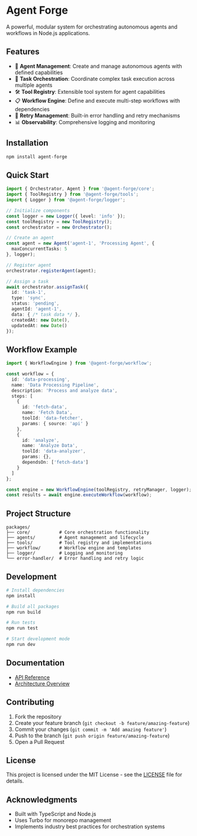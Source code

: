 # Agent Forge

A powerful, modular system for orchestrating autonomous agents and workflows in Node.js applications.

## Features

- 🤖 **Agent Management**: Create and manage autonomous agents with defined capabilities
- 🔄 **Task Orchestration**: Coordinate complex task execution across multiple agents
- 🛠️ **Tool Registry**: Extensible tool system for agent capabilities
- 📋 **Workflow Engine**: Define and execute multi-step workflows with dependencies
- 🔁 **Retry Management**: Built-in error handling and retry mechanisms
- 📊 **Observability**: Comprehensive logging and monitoring

## Installation

```bash
npm install agent-forge
```

## Quick Start

```typescript
import { Orchestrator, Agent } from '@agent-forge/core';
import { ToolRegistry } from '@agent-forge/tools';
import { Logger } from '@agent-forge/logger';

// Initialize components
const logger = new Logger({ level: 'info' });
const toolRegistry = new ToolRegistry();
const orchestrator = new Orchestrator();

// Create an agent
const agent = new Agent('agent-1', 'Processing Agent', {
  maxConcurrentTasks: 5
}, logger);

// Register agent
orchestrator.registerAgent(agent);

// Assign a task
await orchestrator.assignTask({
  id: 'task-1',
  type: 'sync',
  status: 'pending',
  agentId: 'agent-1',
  data: { /* task data */ },
  createdAt: new Date(),
  updatedAt: new Date()
});
```

## Workflow Example

```typescript
import { WorkflowEngine } from '@agent-forge/workflow';

const workflow = {
  id: 'data-processing',
  name: 'Data Processing Pipeline',
  description: 'Process and analyze data',
  steps: [
    {
      id: 'fetch-data',
      name: 'Fetch Data',
      toolId: 'data-fetcher',
      params: { source: 'api' }
    },
    {
      id: 'analyze',
      name: 'Analyze Data',
      toolId: 'data-analyzer',
      params: {},
      dependsOn: ['fetch-data']
    }
  ]
};

const engine = new WorkflowEngine(toolRegistry, retryManager, logger);
const results = await engine.executeWorkflow(workflow);
```

## Project Structure

```
packages/
├── core/           # Core orchestration functionality
├── agents/         # Agent management and lifecycle
├── tools/          # Tool registry and implementations
├── workflow/       # Workflow engine and templates
├── logger/         # Logging and monitoring
└── error-handler/  # Error handling and retry logic
```

## Development

```bash
# Install dependencies
npm install

# Build all packages
npm run build

# Run tests
npm run test

# Start development mode
npm run dev
```

## Documentation

- [API Reference](docs/api.md)
- [Architecture Overview](docs/architecture.md)

## Contributing

1. Fork the repository
2. Create your feature branch (`git checkout -b feature/amazing-feature`)
3. Commit your changes (`git commit -m 'Add amazing feature'`)
4. Push to the branch (`git push origin feature/amazing-feature`)
5. Open a Pull Request

## License

This project is licensed under the MIT License - see the [LICENSE](LICENSE) file for details.

## Acknowledgments

- Built with TypeScript and Node.js
- Uses Turbo for monorepo management
- Implements industry best practices for orchestration systems